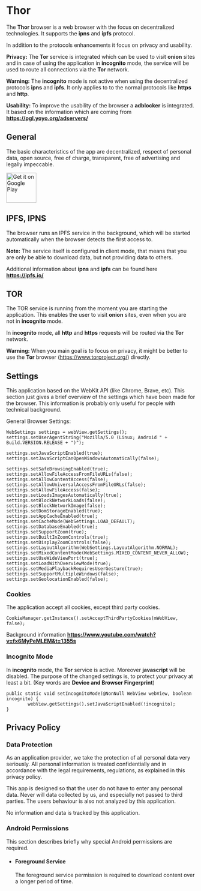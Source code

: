# Thor
The **Thor** browser is a web browser with the focus on decentralized technologies.
It supports the **ipns** and **ipfs** protocol.

In addition to the protocols enhancements it focus on privacy and usability.

**Privacy:**
The **Tor** service is integrated which can be used to visit **onion** 
sites and in case of using the application in **incognito** mode, the service will be used to 
route all connections via the **Tor** network.

**Warning:** 
The **incognito** mode is not active when using the decentralized protocols
**ipns** and **ipfs**. It only applies to to the normal protocols like **https** and **http**.

**Usability:**
To improve the usability of the browser a **adblocker** is integrated.
It based on the information which are coming from **https://pgl.yoyo.org/adservers/**


## General
The basic characteristics of the app are decentralized, respect of personal data,
open source, free of charge, transparent, free of advertising and legally impeccable.

[<img src="https://play.google.com/intl/en_us/badges/images/generic/en-play-badge.png"
     alt="Get it on Google Play"
     height="80">](https://play.google.com/store/apps/details?id=threads.thor)

## IPFS, IPNS
The browser runs an IPFS service in the background, which will be started automatically when
the browser detects the first access to. 

**Note:** 
The service itself is configured in client mode, that means that you are only be able
to download data, but not providing data to others.

Additional information about **ipns** and **ipfs** can be found here **https://ipfs.io/**

## TOR
The TOR service is running from the moment you are starting the application. This enables
the user to visit **onion** sites, even when you are not in **incognito** mode.

In **incognito** mode, all **http** and **https** requests will be routed via the **Tor** network.

**Warning:** 
When you main goal is to focus on privacy, it might be better to use the 
**Tor** browser (https://www.torproject.org/) directly.

## Settings
This application based on the WebKit API (like Chrome, Brave, etc). This section just gives
a brief overview of the settings which have been made for the browser.
This information is probably only useful for people with technical background.


General Browser Settings:
```
WebSettings settings = webView.getSettings();
settings.setUserAgentString("Mozilla/5.0 (Linux; Android " + Build.VERSION.RELEASE + ")");

settings.setJavaScriptEnabled(true);
settings.setJavaScriptCanOpenWindowsAutomatically(false);

settings.setSafeBrowsingEnabled(true);
settings.setAllowFileAccessFromFileURLs(false);
settings.setAllowContentAccess(false);
settings.setAllowUniversalAccessFromFileURLs(false);
settings.setAllowFileAccess(false);
settings.setLoadsImagesAutomatically(true);
settings.setBlockNetworkLoads(false);
settings.setBlockNetworkImage(false);
settings.setDomStorageEnabled(true);
settings.setAppCacheEnabled(true);
settings.setCacheMode(WebSettings.LOAD_DEFAULT);
settings.setDatabaseEnabled(true);
settings.setSupportZoom(true);
settings.setBuiltInZoomControls(true);
settings.setDisplayZoomControls(false);
settings.setLayoutAlgorithm(WebSettings.LayoutAlgorithm.NORMAL);
settings.setMixedContentMode(WebSettings.MIXED_CONTENT_NEVER_ALLOW);
settings.setUseWideViewPort(true);
settings.setLoadWithOverviewMode(true);
settings.setMediaPlaybackRequiresUserGesture(true);
settings.setSupportMultipleWindows(false);
settings.setGeolocationEnabled(false);
```

### Cookies
The application accept all cookies, except third party cookies.

```
CookieManager.getInstance().setAcceptThirdPartyCookies(mWebView, false);
```

Background information **https://www.youtube.com/watch?v=fx6MyPeMLEM&t=1355s**


### Incognito Mode
In **incognito** mode, the **Tor** service is active. Moreover **javascript** will be
disabled. The purpose of the changed settings is, to protect your privacy at least a bit. 
(Key words are **Device and Browser Fingerprint**)

```
public static void setIncognitoMode(@NonNull WebView webView, boolean incognito) {
        webView.getSettings().setJavaScriptEnabled(!incognito);
}

```


## Privacy Policy

### Data Protection
<p>As an application provider, we take the protection of all personal data very seriously.
                All personal information is treated confidentially and in accordance with the legal
                requirements,
                regulations, as explained in this privacy policy.
            </p>
            <p>This app is designed so that the user do not have to enter any personal data.
                Never will data collected by us, and especially not passed to third parties.
                The users behaviour is also not analyzed by this application.
            </p>
<p>No information and data is tracked by this application.</p>

### Android Permissions
<p>This section describes briefly why special Android permissions are required.
            </p>
            <ul>
                <li>
                    <h4>Foreground Service</h4>
                    <p>The foreground service permission is required to download content over a
                        longer period of time.
                    </p>
                </li>
            </ul>